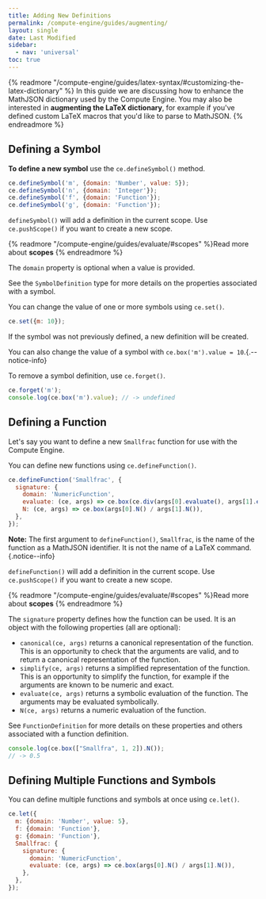 ```yaml
---
title: Adding New Definitions
permalink: /compute-engine/guides/augmenting/
layout: single
date: Last Modified
sidebar:
  - nav: 'universal'
toc: true
---
```



{% readmore "/compute-engine/guides/latex-syntax/#customizing-the-latex-dictionary" %} In this guide we are discussing how to enhance the MathJSON dictionary used by the Compute Engine. You may also be interested in **augmenting the LaTeX dictionary**, for example if you've defined custom LaTeX macros that you'd like to parse to MathJSON. {% endreadmore %}

## Defining a Symbol

**To define a new symbol** use the `ce.defineSymbol()` method.

```js
ce.defineSymbol('m', {domain: 'Number', value: 5});
ce.defineSymbol('n', {domain: 'Integer'});
ce.defineSymbol('f', {domain: 'Function'});
ce.defineSymbol('g', {domain: 'Function'});
```

`defineSymbol()` will add a definition in the current scope. Use `ce.pushScope()` if you want to create a new scope.

{% readmore "/compute-engine/guides/evaluate/#scopes" %}Read more about
<strong>scopes</strong> {% endreadmore %}


The `domain` property is optional when a value is provided.

See the `SymbolDefinition` type for more details on the properties associated with a symbol.

You can change the value of one or more symbols using `ce.set()`.

```js
ce.set({m: 10});
```

If the symbol was not previously defined, a new definition will be created.

You can also change the value of a symbol with
`ce.box('m').value = 10`.{.--notice-info}

To remove a symbol definition, use `ce.forget()`.

```js
ce.forget('m');
console.log(ce.box('m').value); // -> undefined

```

## Defining a Function

Let's say you want to define a new `Smallfrac` function for use with 
the Compute Engine.

You can define new functions using `ce.defineFunction()`.


```js
ce.defineFunction('Smallfrac', {
  signature: {
    domain: 'NumericFunction',
    evaluate: (ce, args) => ce.box(ce.div(args[0].evaluate(), args[1].evaluate())),
    N: (ce, args) => ce.box(args[0].N() / args[1].N()),
  },
});
```

**Note:** The first argument to `defineFunction()`, `Smallfrac`, is the name of the function as a MathJSON identifier. It is not the name of a LaTeX command.{.notice--info}

`defineFunction()` will add a definition in the current scope. Use `ce.pushScope()` if you want to create a new scope.

{% readmore "/compute-engine/guides/evaluate/#scopes" %}Read more about
<strong>scopes</strong> {% endreadmore %}


The `signature` property defines how the function can be used. It is an object with the following properties (all are optional):
- `canonical(ce, args)` returns a canonical representation of the function. This is an opportunity to check that the arguments are valid, and to return a canonical representation of the function.
- `simplify(ce, args)` returns a simplified representation of the function. This is an opportunity to simplify the function, for example if the arguments are known to be numeric and exact.
- `evaluate(ce, args)` returns a symbolic evaluation of the function. The arguments may be evaluated symbolically.
- `N(ce, args)` returns a numeric evaluation of the function. 

See `FunctionDefinition` for more details on these properties and others associated with a function definition.

```js
console.log(ce.box(["Smallfra", 1, 2]).N());
// -> 0.5
```

## Defining Multiple Functions and Symbols

You can define multiple functions and symbols at once using `ce.let()`.

```js
ce.let({
  m: {domain: 'Number', value: 5},
  f: {domain: 'Function'},
  g: {domain: 'Function'},
  Smallfrac: {
    signature: {
      domain: 'NumericFunction',
      evaluate: (ce, args) => ce.box(args[0].N() / args[1].N()),
    },
  },
});
```

